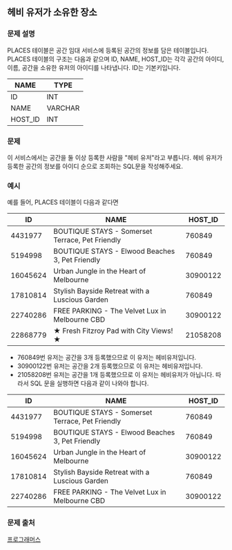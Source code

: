 ## 헤비 유저가 소유한 장소
### 문제 설명
PLACES 테이블은 공간 임대 서비스에 등록된 공간의 정보를 담은 테이블입니다. PLACES 테이블의 구조는 다음과 같으며 ID, NAME, HOST_ID는 각각 공간의 아이디, 이름, 공간을 소유한 유저의 아이디를 나타냅니다. ID는 기본키입니다.

|NAME|	TYPE|
|---|---|
|ID|	INT|
|NAME|	VARCHAR|
|HOST_ID|	INT|

### 문제
이 서비스에서는 공간을 둘 이상 등록한 사람을 "헤비 유저"라고 부릅니다. 헤비 유저가 등록한 공간의 정보를 아이디 순으로 조회하는 SQL문을 작성해주세요.

### 예시
예를 들어, PLACES 테이블이 다음과 같다면

|ID|	NAME|	HOST_ID|
|---|---|---|
|4431977|	BOUTIQUE STAYS - Somerset Terrace, Pet Friendly	|760849|
|5194998|	BOUTIQUE STAYS - Elwood Beaches 3, Pet Friendly	|760849|
|16045624|	Urban Jungle in the Heart of Melbourne	|30900122|
|17810814|	Stylish Bayside Retreat with a Luscious Garden	|760849|
|22740286|	FREE PARKING - The Velvet Lux in Melbourne CBD	|30900122|
|22868779|	★ Fresh Fitzroy Pad with City Views! ★	|21058208|

- 760849번 유저는 공간을 3개 등록했으므로 이 유저는 헤비유저입니다.
- 30900122번 유저는 공간을 2개 등록했으므로 이 유저는 헤비유저입니다.
- 21058208번 유저는 공간을 1개 등록했으므로 이 유저는 헤비유저가 아닙니다.
따라서 SQL 문을 실행하면 다음과 같이 나와야 합니다.

|ID|	NAME|	HOST_ID|
|---|---|---|
|4431977|	BOUTIQUE STAYS - Somerset Terrace, Pet Friendly	|760849|
|5194998|	BOUTIQUE STAYS - Elwood Beaches 3, Pet Friendly	|760849|
|16045624|	Urban Jungle in the Heart of Melbourne	|30900122|
|17810814|	Stylish Bayside Retreat with a Luscious Garden	|760849|
|22740286|	FREE PARKING - The Velvet Lux in Melbourne CBD	|30900122|


### 문제 출처
[프로그래머스](https://programmers.co.kr/learn/courses/30/lessons/77487)